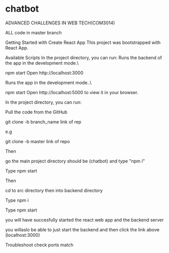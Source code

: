 # chatbot
 ADVANCED CHALLENGES IN WEB TECH(COM3014)
 
 
 
 
 ALL code in master branch



Getting Started with Create React App
This project was bootstrapped with React App.

Available Scripts
In the project directory, you can run: Runs the backend of the app in the development mode.\

npm start
Open http://localhost:3000

Runs the app in the development mode..\

npm start
Open http://localhost:5000 to view it in your browser.

In the project directory, you can run:

Pull the code from the GitHub

git clone -b branch_name link of rep

e.g

git clone -b master link of repo

Then

go the main project directory should be (chatbot) and type "npm i"

Type npm start

Then

cd to src directory then into backend directory

Type npm i

Type npm start

you will have succesfully started the react web app and the backend server

you willaslo be able to just start the backend and then click the link above (localhost:3000)

Troubleshoot check ports match
